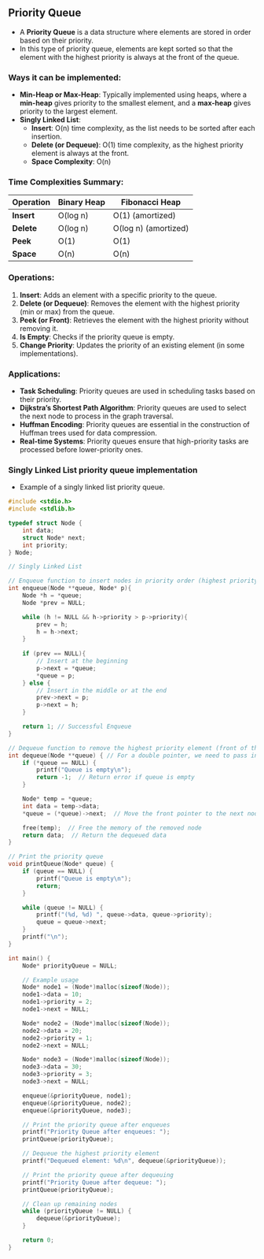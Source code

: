 ## Priority Queue

- A **Priority Queue** is a data structure where elements are stored in order based on their priority. 
- In this type of priority queue, elements are kept sorted so that the element with the highest priority is always at the front of the queue.

### Ways it can be implemented:
- **Min-Heap or Max-Heap**: Typically implemented using heaps, where a **min-heap** gives priority to the smallest element, and a **max-heap** gives priority to the largest element.
- **Singly Linked List**:
  - **Insert**: O(n) time complexity, as the list needs to be sorted after each insertion.
  - **Delete (or Dequeue)**: O(1) time complexity, as the highest priority element is always at the front.
  - **Space Complexity**: O(n)

### Time Complexities Summary:
| Operation      | Binary Heap | Fibonacci Heap |
|----------------|-------------|----------------|
| **Insert**     | O(log n)    | O(1) (amortized)|
| **Delete**     | O(log n)    | O(log n) (amortized)|
| **Peek**       | O(1)        | O(1)           |
| **Space**      | O(n)        | O(n)           |


### Operations:
1. **Insert**: Adds an element with a specific priority to the queue.
2. **Delete (or Dequeue)**: Removes the element with the highest priority (min or max) from the queue.
3. **Peek (or Front)**: Retrieves the element with the highest priority without removing it.
4. **Is Empty**: Checks if the priority queue is empty.
5. **Change Priority**: Updates the priority of an existing element (in some implementations).

### Applications:
- **Task Scheduling**: Priority queues are used in scheduling tasks based on their priority.
- **Dijkstra’s Shortest Path Algorithm**: Priority queues are used to select the next node to process in the graph traversal.
- **Huffman Encoding**: Priority queues are essential in the construction of Huffman trees used for data compression.
- **Real-time Systems**: Priority queues ensure that high-priority tasks are processed before lower-priority ones.

### Singly Linked List priority queue implementation
- Example of a singly linked list priority queue.
```c
#include <stdio.h>
#include <stdlib.h>

typedef struct Node {
    int data;
    struct Node* next;
    int priority;
} Node;

// Singly Linked List

// Enqueue function to insert nodes in priority order (highest priority at front)
int enqueue(Node **queue, Node* p){
    Node *h = *queue;
    Node *prev = NULL;

    while (h != NULL && h->priority > p->priority){
        prev = h;
        h = h->next;
    }
    
    if (prev == NULL){
        // Insert at the beginning
        p->next = *queue;
        *queue = p;
    } else {
        // Insert in the middle or at the end
        prev->next = p;
        p->next = h;
    }

    return 1; // Successful Enqueue
}

// Dequeue function to remove the highest priority element (front of the queue)
int dequeue(Node **queue) { // For a double pointer, we need to pass in the memory address of a pointer
    if (*queue == NULL) {
        printf("Queue is empty\n");
        return -1;  // Return error if queue is empty
    }

    Node* temp = *queue;
    int data = temp->data;
    *queue = (*queue)->next;  // Move the front pointer to the next node

    free(temp);  // Free the memory of the removed node
    return data;  // Return the dequeued data
}

// Print the priority queue
void printQueue(Node* queue) {
    if (queue == NULL) {
        printf("Queue is empty\n");
        return;
    }

    while (queue != NULL) {
        printf("(%d, %d) ", queue->data, queue->priority);
        queue = queue->next;
    }
    printf("\n");
}

int main() {
    Node* priorityQueue = NULL;

    // Example usage
    Node* node1 = (Node*)malloc(sizeof(Node));
    node1->data = 10;
    node1->priority = 2;
    node1->next = NULL;

    Node* node2 = (Node*)malloc(sizeof(Node));
    node2->data = 20;
    node2->priority = 1;
    node2->next = NULL;

    Node* node3 = (Node*)malloc(sizeof(Node));
    node3->data = 30;
    node3->priority = 3;
    node3->next = NULL;

    enqueue(&priorityQueue, node1);
    enqueue(&priorityQueue, node2);
    enqueue(&priorityQueue, node3);

    // Print the priority queue after enqueues
    printf("Priority Queue after enqueues: ");
    printQueue(priorityQueue);

    // Dequeue the highest priority element
    printf("Dequeued element: %d\n", dequeue(&priorityQueue));

    // Print the priority queue after dequeuing
    printf("Priority Queue after dequeue: ");
    printQueue(priorityQueue);

    // Clean up remaining nodes
    while (priorityQueue != NULL) {
        dequeue(&priorityQueue);
    }

    return 0;
}
```
